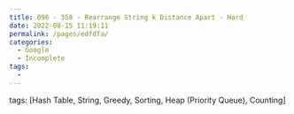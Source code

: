 ```yaml
---
title: 096 - 358 - Rearrange String k Distance Apart - Hard
date: 2022-08-15 11:19:11
permalink: /pages/edfdfa/
categories:
  - Google
  - Incomplete
tags:
  - 
---
```

tags: [Hash Table, String, Greedy, Sorting, Heap (Priority Queue), Counting]